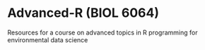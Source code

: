 # Advanced-R (BIOL 6064)
Resources for a course on advanced topics in R programming for environmental data science
